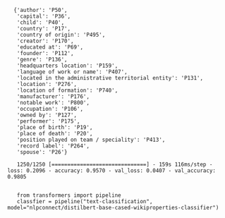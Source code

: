       {'author': 'P50',
       'capital': 'P36',
       'child': 'P40',
       'country': 'P17',
       'country of origin': 'P495',
       'creator': 'P170',
       'educated at': 'P69',
       'founder': 'P112',
       'genre': 'P136',
       'headquarters location': 'P159',
       'language of work or name': 'P407',
       'located in the administrative territorial entity': 'P131',
       'location': 'P276',
       'location of formation': 'P740',
       'manufacturer': 'P176',
       'notable work': 'P800',
       'occupation': 'P106',
       'owned by': 'P127',
       'performer': 'P175',
       'place of birth': 'P19',
       'place of death': 'P20',
       'position played on team / speciality': 'P413',
       'record label': 'P264',
       'spouse': 'P26'}
       
       1250/1250 [==============================] - 159s 116ms/step - loss: 0.2096 - accuracy: 0.9570 - val_loss: 0.0407 - val_accuracy: 0.9805
       
       
       from transformers import pipeline
       classfier = pipeline("text-classification", model="nlpconnect/distilbert-base-cased-wikiproperties-classifier")